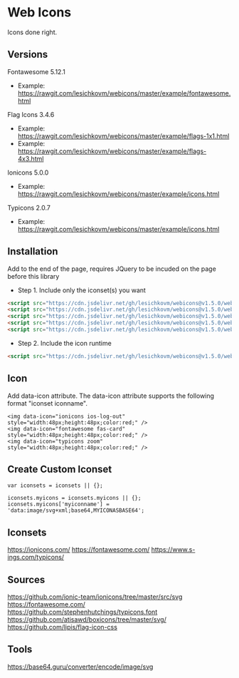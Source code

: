 # Web Icons

Icons done right.

## Versions ##
Fontawesome 5.12.1  
   - Example: https://rawgit.com/lesichkovm/webicons/master/example/fontawesome.html
   
Flag Icons  3.4.6   
   - Example: https://rawgit.com/lesichkovm/webicons/master/example/flags-1x1.html
   - Example: https://rawgit.com/lesichkovm/webicons/master/example/flags-4x3.html

Ionicons    5.0.0   
   - Example: https://rawgit.com/lesichkovm/webicons/master/example/icons.html

Typicons    2.0.7   
   - Example: https://rawgit.com/lesichkovm/webicons/master/example/icons.html

## Installation ##

Add to the end of the page, requires JQuery to be incuded on the page before this library

- Step 1. Include only the iconset(s) you want

```html
<script src="https://cdn.jsdelivr.net/gh/lesichkovm/webicons@v1.5.0/webicons.flags-1x1"></script>
<script src="https://cdn.jsdelivr.net/gh/lesichkovm/webicons@v1.5.0/webicons.flags-4x3.js"></script>
<script src="https://cdn.jsdelivr.net/gh/lesichkovm/webicons@v1.5.0/webicons.ionicons.js"></script>
<script src="https://cdn.jsdelivr.net/gh/lesichkovm/webicons@v1.5.0/webicons.fontawesome.js"></script>
<script src="https://cdn.jsdelivr.net/gh/lesichkovm/webicons@v1.5.0/webicons.typicons.js"></script>
```

- Step 2. Include the icon runtime

```html
<script src="https://cdn.jsdelivr.net/gh/lesichkovm/webicons@v1.5.0/webicons.runtime.js"></script>
```

## Icon ##

Add data-icon attribute. The data-icon attribute supports the following format "iconset iconname".
```
<img data-icon="ionicons ios-log-out" style="width:48px;height:48px;color:red;" />
<img data-icon="fontawesome fas-card" style="width:48px;height:48px;color:red;" />
<img data-icon="typicons zoom" style="width:48px;height:48px;color:red;" />
```

## Create Custom Iconset ##

```
var iconsets = iconsets || {};

iconsets.myicons = iconsets.myicons || {};
iconsets.myicons['myiconname'] = 'data:image/svg+xml;base64,MYICONASBASE64';
```

## Iconsets ##

https://ionicons.com/
https://fontawesome.com/
https://www.s-ings.com/typicons/

## Sources ##

https://github.com/ionic-team/ionicons/tree/master/src/svg
https://fontawesome.com/
https://github.com/stephenhutchings/typicons.font
https://github.com/atisawd/boxicons/tree/master/svg/
https://github.com/lipis/flag-icon-css

## Tools ##

https://base64.guru/converter/encode/image/svg
